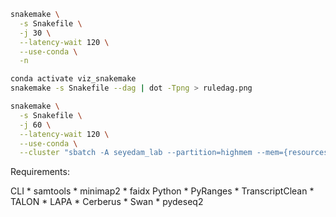 ```bash
snakemake \
  -s Snakefile \
  -j 30 \
  --latency-wait 120 \
  --use-conda \
  -n
  ```

```bash
conda activate viz_snakemake
snakemake -s Snakefile --dag | dot -Tpng > ruledag.png
```


```bash
snakemake \
  -s Snakefile \
  -j 60 \
  --latency-wait 120 \
  --use-conda \
  --cluster "sbatch -A seyedam_lab --partition=highmem --mem={resources.mem_gb}GB -c {resources.threads} --mail-user=freese@uci.edu --mail-type=START,END,FAIL --time=72:00:00" -n
  ```

  Requirements:

  CLI
    * samtools
    * minimap2
    * faidx
  Python
    * PyRanges
    * TranscriptClean
    * TALON
    * LAPA
    * Cerberus
    * Swan
    * pydeseq2
